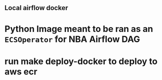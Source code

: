 ## Local airflow docker

# Python Image meant to be ran as an `ECSOperator` for NBA Airflow DAG

# run make deploy-docker to deploy to aws ecr